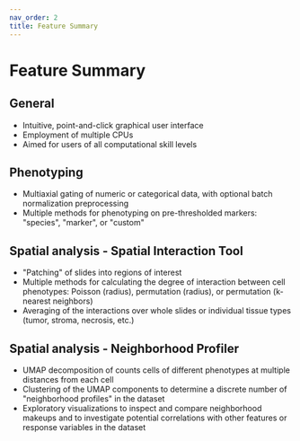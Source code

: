 ```yaml
---
nav_order: 2
title: Feature Summary
---
```


# Feature Summary

## General

* Intuitive, point-and-click graphical user interface
* Employment of multiple CPUs
* Aimed for users of all computational skill levels

## Phenotyping

* Multiaxial gating of numeric or categorical data, with optional batch normalization preprocessing
* Multiple methods for phenotyping on pre-thresholded markers: "species", "marker", or "custom"

## Spatial analysis - Spatial Interaction Tool

* "Patching" of slides into regions of interest
* Multiple methods for calculating the degree of interaction between cell phenotypes: Poisson (radius), permutation (radius), or permutation (k-nearest neighbors)
* Averaging of the interactions over whole slides or individual tissue types (tumor, stroma, necrosis, etc.)

## Spatial analysis - Neighborhood Profiler

* UMAP decomposition of counts cells of different phenotypes at multiple distances from each cell
* Clustering of the UMAP components to determine a discrete number of "neighborhood profiles" in the dataset
* Exploratory visualizations to inspect and compare neighborhood makeups and to investigate potential correlations with other features or response variables in the dataset
